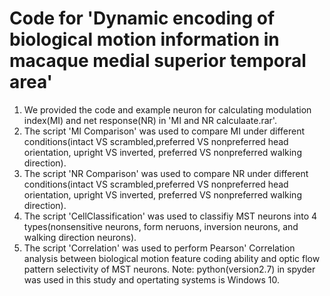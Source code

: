 # Code for 'Dynamic encoding of biological motion information in macaque medial superior temporal area'
1. We provided the code and example neuron for calculating modulation index(MI) and net response(NR) in 'MI and NR calculaate.rar'.
2. The script 'MI Comparison' was used to compare MI under different conditions(intact VS scrambled,preferred VS nonpreferred head orientation, upright VS inverted, preferred VS nonpreferred walking direction).
3. The script 'NR Comparison' was used to compare NR under different conditions(intact VS scrambled,preferred VS nonpreferred head orientation, upright VS inverted, preferred VS nonpreferred walking direction).
4. The script 'CellClassification' was used to classifiy MST neurons into 4 types(nonsensitive neurons, form neruons, inversion neurons, and walking direction neurons).
5. The script 'Correlation' was used to perform Pearson' Correlation analysis between biological motion feature coding ability and optic flow pattern selectivity of MST neurons.
Note: python(version2.7) in spyder was used in this study and opertating systems is Windows 10.
